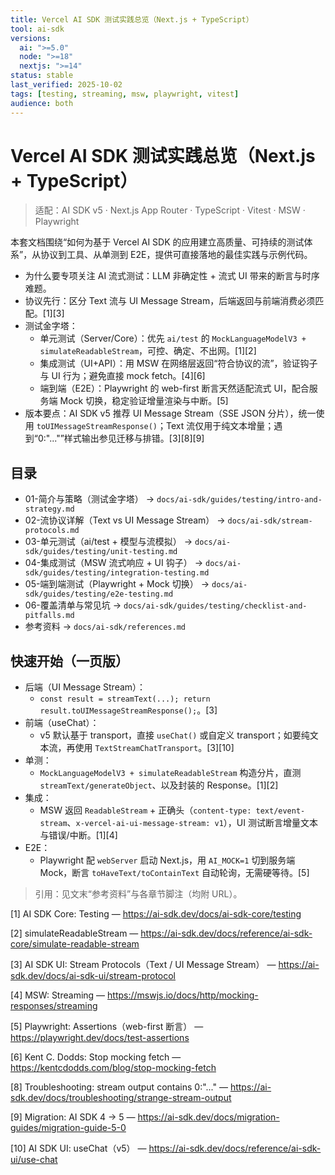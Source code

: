 ```yaml
---
title: Vercel AI SDK 测试实践总览（Next.js + TypeScript）
tool: ai-sdk
versions:
  ai: ">=5.0"
  node: ">=18"
  nextjs: ">=14"
status: stable
last_verified: 2025-10-02
tags: [testing, streaming, msw, playwright, vitest]
audience: both
---
```


# Vercel AI SDK 测试实践总览（Next.js + TypeScript）

> 适配：AI SDK v5 · Next.js App Router · TypeScript · Vitest · MSW · Playwright

本套文档围绕“如何为基于 Vercel AI SDK 的应用建立高质量、可持续的测试体系”，从协议到工具、从单测到 E2E，提供可直接落地的最佳实践与示例代码。

- 为什么要专项关注 AI 流式测试：LLM 非确定性 + 流式 UI 带来的断言与时序难题。
- 协议先行：区分 Text 流与 UI Message Stream，后端返回与前端消费必须匹配。[1][3]
- 测试金字塔：
  - 单元测试（Server/Core）：优先 `ai/test` 的 `MockLanguageModelV3 + simulateReadableStream`，可控、确定、不出网。[1][2]
  - 集成测试（UI+API）：用 MSW 在网络层返回“符合协议的流”，验证钩子与 UI 行为；避免直接 mock fetch。[4][6]
  - 端到端（E2E）：Playwright 的 web-first 断言天然适配流式 UI，配合服务端 Mock 切换，稳定验证增量渲染与中断。[5]
- 版本要点：AI SDK v5 推荐 UI Message Stream（SSE JSON 分片），统一使用 `toUIMessageStreamResponse()`；Text 流仅用于纯文本增量；遇到“0:\"...\"”样式输出参见迁移与排错。[3][8][9]

## 目录
- 01-简介与策略（测试金字塔） → `docs/ai-sdk/guides/testing/intro-and-strategy.md`
- 02-流协议详解（Text vs UI Message Stream） → `docs/ai-sdk/stream-protocols.md`
- 03-单元测试（ai/test + 模型与流模拟） → `docs/ai-sdk/guides/testing/unit-testing.md`
- 04-集成测试（MSW 流式响应 + UI 钩子） → `docs/ai-sdk/guides/testing/integration-testing.md`
- 05-端到端测试（Playwright + Mock 切换） → `docs/ai-sdk/guides/testing/e2e-testing.md`
- 06-覆盖清单与常见坑 → `docs/ai-sdk/guides/testing/checklist-and-pitfalls.md`
- 参考资料 → `docs/ai-sdk/references.md`

## 快速开始（一页版）
- 后端（UI Message Stream）：
  - `const result = streamText(...); return result.toUIMessageStreamResponse();`。[3]
- 前端（useChat）：
  - v5 默认基于 transport，直接 `useChat()` 或自定义 transport；如要纯文本流，再使用 `TextStreamChatTransport`。[3][10]
- 单测：
  - `MockLanguageModelV3 + simulateReadableStream` 构造分片，直测 `streamText/generateObject`、以及封装的 Response。[1][2]
- 集成：
  - MSW 返回 `ReadableStream` + 正确头（`content-type: text/event-stream`、`x-vercel-ai-ui-message-stream: v1`），UI 测试断言增量文本与错误/中断。[1][4]
- E2E：
  - Playwright 配 `webServer` 启动 Next.js，用 `AI_MOCK=1` 切到服务端 Mock，断言 `toHaveText/toContainText` 自动轮询，无需硬等待。[5]

> 引用：见文末“参考资料”与各章节脚注（均附 URL）。

[1] AI SDK Core: Testing — https://ai-sdk.dev/docs/ai-sdk-core/testing

[2] simulateReadableStream — https://ai-sdk.dev/docs/reference/ai-sdk-core/simulate-readable-stream

[3] AI SDK UI: Stream Protocols（Text / UI Message Stream） — https://ai-sdk.dev/docs/ai-sdk-ui/stream-protocol

[4] MSW: Streaming — https://mswjs.io/docs/http/mocking-responses/streaming

[5] Playwright: Assertions（web-first 断言） — https://playwright.dev/docs/test-assertions

[6] Kent C. Dodds: Stop mocking fetch — https://kentcdodds.com/blog/stop-mocking-fetch

[8] Troubleshooting: stream output contains 0:"..." — https://ai-sdk.dev/docs/troubleshooting/strange-stream-output

[9] Migration: AI SDK 4 → 5 — https://ai-sdk.dev/docs/migration-guides/migration-guide-5-0

[10] AI SDK UI: useChat（v5） — https://ai-sdk.dev/docs/reference/ai-sdk-ui/use-chat
